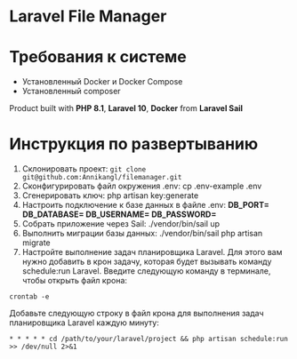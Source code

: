 # Laravel File Manager

# Требования к системе

* Установленный Docker и Docker Compose
* Установленный composer

Product built with **PHP 8.1**, **Laravel 10**, **Docker** from **Laravel Sail**

# Инструкция по развертыванию

1. Склонировать проект: `git clone git@github.com:Annikangl/filemanager.git`
2. Сконфигурировать файл окружения .env: cp .env-example .env
3. Сгенерировать ключ: php artisan key:generate
4. Настроить подключение к базе данных в файле .env:  **DB_PORT= DB_DATABASE= DB_USERNAME= DB_PASSWORD=**
5. Собрать приложение через Sail: ./vendor/bin/sail up
6. Выполнить миграции базы данных: ./vendor/bin/sail php artisan migrate
7. Настройте выполнение задач планировщика Laravel. Для этого вам нужно добавить в крон задачу, которая будет вызывать команду schedule:run Laravel. Введите следующую команду в терминале, чтобы открыть файл крона:

`crontab -e`

Добавьте следующую строку в файл крона для выполнения задач планировщика Laravel каждую минуту:

`* * * * * cd /path/to/your/laravel/project && php artisan schedule:run >> /dev/null 2>&1`
   
